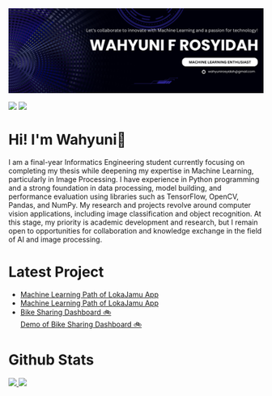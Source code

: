 <img src="https://github.com/wahyunirosyidah/wahyunirosyidah/blob/main/profile%20header.png" alt="GitHub README header image">

<p> <a href="https://www.linkedin.com/in/wahyuni-fajrin-rosyidah"><img src="https://img.shields.io/badge/linkedin-%230077B5.svg?&style=for-the-badge&logo=linkedin&logoColor=white" height=25></a> <a href="https://www.instagram.com/wahyunirosyidah/"><img src="https://img.shields.io/badge/instagram-%23E4405F.svg?&style=for-the-badge&logo=instagram&logoColor=white" height=25></a></p>

# Hi! I'm **Wahyuni**👋<br>
I am a final-year Informatics Engineering student currently focusing on completing my thesis while deepening my expertise in Machine Learning, particularly in Image Processing. I have experience in Python programming and a strong foundation in data processing, model building, and performance evaluation using libraries such as TensorFlow, OpenCV, Pandas, and NumPy. My research and projects revolve around computer vision applications, including image classification and object recognition. At this stage, my priority is academic development and research, but I remain open to opportunities for collaboration and knowledge exchange in the field of AI and image processing.<br>

# Latest Project
<ul>
<li><a href=https://github.com/Loka-Jamu target="_blank" rel="noreferrer nofollow">Machine Learning Path of LokaJamu App</a><br>
    <li><a href=https://github.com/AmorCare target="_blank" rel="noreferrer nofollow">Machine Learning Path of LokaJamu App</a><br>
<li><a href=https://github.com/wahyunirosyidah/Bike-Sharing-Dashboard target="_blank" rel="noreferrer nofollow">Bike Sharing Dashboard 🚲</a> <br>
<a href=https://wahyunirosyidah-bike-sharing-dashboard.streamlit.app/ target="_blank" rel="noreferrer nofollow">Demo of Bike Sharing Dashboard 🚲</a></li>
</ul>

# Github Stats
<p align="left">
<a href="https://github.com/penuliscode">
  <img height="180em" src="https://github-readme-stats-eight-theta.vercel.app/api?username=wahyunirosyidah&show_icons=true&theme=algolia&include_all_commits=true&count_private=true"/>
  <img height="180em" src="https://github-readme-stats-eight-theta.vercel.app/api/top-langs/?username=wahyunirosyidah&layout=compact&theme=algolia"/>
</a>
</p>

